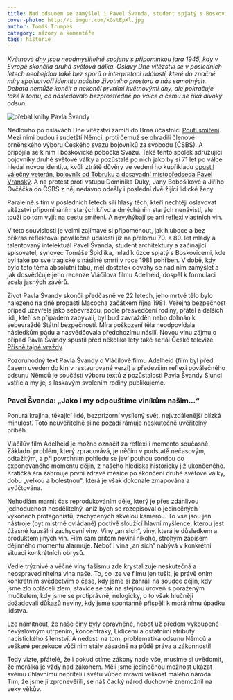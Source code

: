 ```yaml
---
title: Nad odsunem se zamýšlel i Pavel Švanda, student spjatý s Boskovicemi a zavražděný StB
cover-photo: http://i.imgur.com/xGstEpXl.jpg
author: Tomáš Trumpeš
category: názory a komentáře
tags: historie
---
```


*Květnové dny jsou neodmyslitelně spojeny s připomínkou jara 1945, kdy v Evropě skončila druhá světová dálka. Oslavy Dne vítězství se v posledních letech neobejdou také bez sporů o interpretaci událostí, které do značné míry spoluutváří identitu našeho životního prostoru a nás samotných. Debata nemůže končit a nekončí prvními květnovými dny, ale pokračuje také k tomu, co následovalo bezprostředně po válce a čemu se říká divoký odsun.*

<img src="http://i.imgur.com/CtOwKZz.jpg" alt="přebal knihy Pavla Švandy" class="img-responsive img-popup" data-author="Tomáš Trumpeš">

Nedlouho po oslavách Dne vítězství zamíří do Brna účastníci [Pouti smíření](http://blanensky.denik.cz/z-regionu/sjezd-sudetskych-nemcu-poslapani-odkazu-predku-protestuji-bojovnici-za-svobodu-20160509-u7il.html). Mezi nimi budou i sudetští Němci, proti čemuž se ohradili členové brněnského výboru Českého svazu bojovníků za svobodu (ČSBS). A připojila se k nim i boskovická pobočka Svazu. Také tento spolek sdružující bojovníky druhé světové války a pozůstalé po nich jako by si 71 let po válce hledal novou identitu, kvůli ztrátě důvěry ve vedení ho kupříkladu [opustil válečný veterán, bojovník od Tobruku a dosavadní místopředseda Pavel Vranský](http://zpravy.aktualne.cz/domaci/veteran-od-tobruku-opustil-bojovniky-za-svobodu-neveri-veden/r~f430c34a137211e69966002590604f2e/). A na protest proti vstupu Dominika Duky, Jany Bobošíkové a Jiřího Ovčáčka do ČSBS z něj nedávno odešly i poslední dvě žijící lidické ženy. 

Paralelně s tím v posledních letech sílí hlasy těch, kteří nechtějí oslavovat vítězství připomínáním starých křivd a dmýcháním starých nenávistí, ale touží po tom vyjít na cestu smíření. A nevyhýbají se ani reflexi vlastních vin. 

V této souvislosti je velmi zajímavé si připomenout, jak hluboce a bez příkras reflektoval poválečné události již na přelomu 70. a 80. let mladý a talentovaný intelektuál Pavel Švanda, student architektury a začínající spisovatel, synovec Tomáše Špidlíka, mladík úzce spjatý s Boskovicemi, kde byl také po své tragické s násilné smrti v roce 1981 pohřben. V době, kdy bylo toto téma absolutní tabu, měl dostatek odvahy se nad ním zamýšlet a jak dosvědčuje jeho recenze Vláčilova filmu Adelheid, dospěl k formulaci zcela jasných závěrů.

Život Pavla Švandy skončil předčasně ve 22 letech, jeho mrtvé tělo bylo nalezeno na dně propasti Macocha začátkem října 1981. Veřejná bezpečnost případ uzavřela jako sebevraždu, podle přesvědčení rodiny, přátel a dalších lidí, kteří se případem zabývali, byl buď zavražděn nebo dohnán k sebevraždě Státní bezpečností. Míra poškození těla neodpovídala následkům pádu a nasvědčovala předchozímu násilí. Novou vlnu zájmu o případ Pavla Švandy spustil před několika lety také seriál České televize [Přísně tajné vraždy](http://www.ceskatelevize.cz/porady/10267422798-prisne-tajne-vrazdy/410235100221001-odsouzen-k-sebevrazde/).

Pozoruhodný text Pavla Švandy o Vláčilově filmu Adelheid (film byl před časem uveden do kin v restaurované verzi) a především reflexi poválečného odsunu Němců je součástí výboru textů z pozůstalosti Pavla Švandy Slunci vstříc a my jej s laskavým svolením rodiny publikujeme.

### Pavel Švanda: „Jako i my odpouštíme viníkům našim...“

Ponurá krajina, těkající lidé, bezprizorní vysílený svět, nejvzdálenější blízká minulost. Toto neuvěřitelně silné pozadí rámuje neskutečně uvěřitelný příběh.

Vláčilův film Adelheid je možno označit za reflexi i memento současně. Základní problém, který zpracovává, je něčím v podstatě nečasovým, odtažitým, a při povrchním pohledu se jeví pouhou sondou do exponovaného momentu dějin, z našeho hlediska historicky již ukončeného. Kratičká éra zahrnuje první zdravé měsíce po skončení druhé světové války, dobu „velkou a bolestnou", která je však dokonale zmapována a vyúčtována.

Nehodlám marnit čas reprodukováním děje, který je přes zdánlivou jednoduchost nesdělitelný, aniž bych se rozepisoval o jedinečných výkonech protagonistů, zachycených skvělou kamerou. To vše jsou jen nástroje (byt mistrné ovládané) poctivě sloužící hlavní myšlence, kterou jest úžasné kausální zachycení viny. Viny „an sich“, viny, která je důsledkem a produktem jiných vin. Film sám přitom neviní nikoho, strohým zápisem dějinného momentu alarmuje. Neboť i vina „an sich“ nabývá v konkrétní situaci konkrétních obrysů.

Vedle trýznivé a věčné viny fašismu zde krystalizuje neskutečná a neospravedlnitelná vina naše. To, co lze ve filmu jen tušit, je právě oním konkrétním svědectvím o čase, kdy jsme si zahráli na soudce dějin, kdy jsme zlo opláceli zlem, stavíce se tak na stejnou úroveň s poraženým mučitelem, kdy jsme se protiprávně, nelogicky, o to však hlučněji dožadovali důkazů neviny, kdy jsme spontánně přispěli k morálnímu úpadku lidstva.

Lze namítnout, že naše činy byly oprávněné, neboť už předem vykoupené nevýslovným utrpením, koncentráky, Lidicemi a ostatními atributy nacistického šílenství. A nedosti na tom, problematika odsunu Němců a veškeré perzekuce vůči nim stály zásadně na půdě práva a zákonnosti!

Tedy vizte, přátelé, že i pokud ctíme zákony nade vše, musíme si uvědomit, že morálka je vždy nad zákonem. Měli jsme jedinečnou možnost ukázat svému úhlavnímu nepříteli i světu vůbec mravní velikost malého národa. Tím, že jsme ji zpronevěřili, se náš čacký národ duchovně znemožnil na veky věkův.